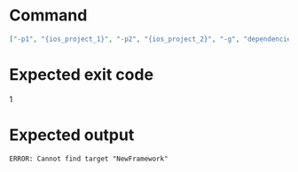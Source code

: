 # Command
```json
["-p1", "{ios_project_1}", "-p2", "{ios_project_2}", "-g", "dependencies", "-t", "NewFramework", "-f", "console", "-v"]
```

# Expected exit code
1

# Expected output
```
ERROR: Cannot find target "NewFramework"

```

